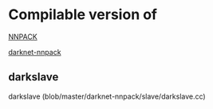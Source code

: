 # Compilable version of

[NNPACK](NNPACK-darknet/README.md) 

[darknet-nnpack](darknet-nnpack/README.md) 


## darkslave
darkslave (blob/master/darknet-nnpack/slave/darkslave.cc)

